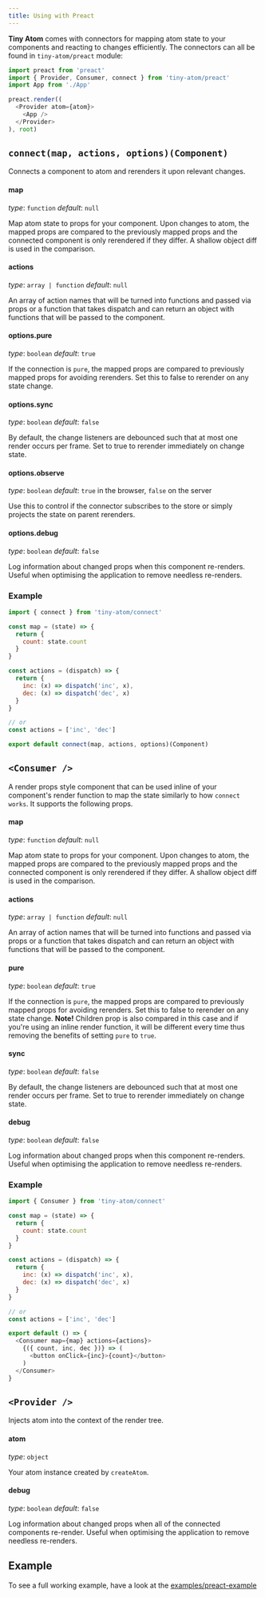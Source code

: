 ```yaml
---
title: Using with Preact
---
```


**Tiny Atom** comes with connectors for mapping atom state to your components and reacting to changes efficiently. The connectors can all be found in `tiny-atom/preact` module:

```js
import preact from 'preact'
import { Provider, Consumer, connect } from 'tiny-atom/preact'
import App from './App'

preact.render((
  <Provider atom={atom}>
    <App />
  </Provider>
), root)
```

## `connect(map, actions, options)(Component)`

Connects a component to atom and rerenders it upon relevant changes.

#### map
*type*: `function`
*default*: `null`

Map atom state to props for your component. Upon changes to atom, the mapped props are compared to the previously mapped props and the connected component is only rerendered if they differ. A shallow object diff is used in the comparison.

#### actions
*type*: `array | function`
*default*: `null`

An array of action names that will be turned into functions and passed via props or a function that takes dispatch and can return an object with functions that will be passed to the component.

#### options.pure
*type*: `boolean`
*default*: `true`

If the connection is `pure`, the mapped props are compared to previously mapped props for avoiding rerenders. Set this to false to rerender on any state change.

#### options.sync
*type*: `boolean`
*default*: `false`

By default, the change listeners are debounced such that at most one render occurs per frame. Set to true to rerender immediately on change state.

#### options.observe
*type*: `boolean`
*default*: `true` in the browser, `false` on the server

Use this to control if the connector subscribes to the store or simply projects the state on parent rerenders.

#### options.debug
*type*: `boolean`
*default*: `false`

Log information about changed props when this component re-renders. Useful when optimising the application to remove needless re-renders.

### Example

```js
import { connect } from 'tiny-atom/connect'

const map = (state) => {
  return {
    count: state.count
  }
}

const actions = (dispatch) => {
  return {
    inc: (x) => dispatch('inc', x),
    dec: (x) => dispatch('dec', x)
  }  
}

// or
const actions = ['inc', 'dec']

export default connect(map, actions, options)(Component)
```

## `<Consumer />`

A render props style component that can be used inline of your component's render function to map the state similarly to how `connect works`. It supports the following props.

#### map
*type*: `function`
*default*: `null`

Map atom state to props for your component. Upon changes to atom, the mapped props are compared to the previously mapped props and the connected component is only rerendered if they differ. A shallow object diff is used in the comparison.

#### actions
*type*: `array | function`
*default*: `null`

An array of action names that will be turned into functions and passed via props or a function that takes dispatch and can return an object with functions that will be passed to the component.

#### pure
*type*: `boolean`
*default*: `true`

If the connection is `pure`, the mapped props are compared to previously mapped props for avoiding rerenders. Set this to false to rerender on any state change. **Note!** Children prop is also compared in this case and if you're using an inline render function, it will be different every time thus removing the benefits of setting `pure` to `true`.

#### sync
*type*: `boolean`
*default*: `false`

By default, the change listeners are debounced such that at most one render occurs per frame. Set to true to rerender immediately on change state.

#### debug
*type*: `boolean`
*default*: `false`

Log information about changed props when this component re-renders. Useful when optimising the application to remove needless re-renders.

### Example

```js
import { Consumer } from 'tiny-atom/connect'

const map = (state) => {
  return {
    count: state.count
  }
}

const actions = (dispatch) => {
  return {
    inc: (x) => dispatch('inc', x),
    dec: (x) => dispatch('dec', x)
  }  
}

// or
const actions = ['inc', 'dec']

export default () => {
  <Consumer map={map} actions={actions}>
    {({ count, inc, dec })} => (
      <button onClick={inc}>{count}</button>
    )
  </Consumer>
}
```

## `<Provider />`

Injects atom into the context of the render tree.

#### atom
*type*: `object`

Your atom instance created by `createAtom`.

#### debug
*type*: `boolean`
*default*: `false`

Log information about changed props when all of the connected components re-render. Useful when optimising the application to remove needless re-renders.

## Example

To see a full working example, have a look at the [examples/preact-example](https://github.com/QubitProducts/tiny-atom/tree/master/examples/preact-example)
